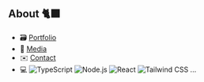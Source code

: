 ## About 🐈‍⬛

- 🗃️ <a href="https://ruhanfreitas.com">Portfolio</a>
- 📱 <a href="/">Media</a>
- ✉️ <a href="mailto:ruhanfreitas@contato.com">Contact<a>
- 💻 ![TypeScript](https://img.shields.io/badge/-TypeScript-black?style=flat-square&logo=typescript&logoColor=white)
![Node.js](https://img.shields.io/badge/-Node.js-black?style=flat-square&logo=node.js&logoColor=white)
![React](https://img.shields.io/badge/-React-black?style=flat-square&logo=react&logoColor=white)
![Tailwind CSS](https://img.shields.io/badge/-Tailwind_CSS-black?style=flat-square&logo=tailwind-css&logoColor=white)
...


